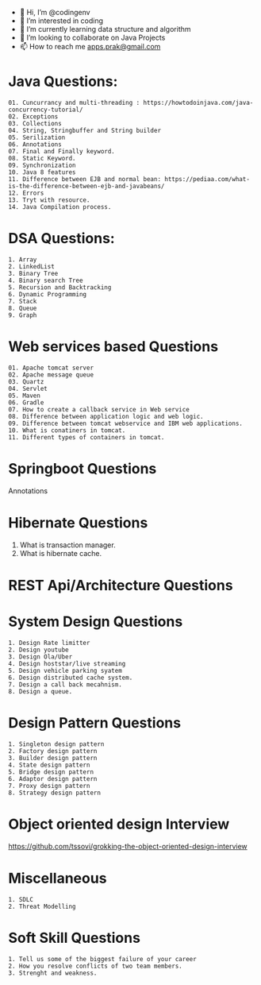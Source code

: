 - 👋 Hi, I’m @codingenv
- 👀 I’m interested in coding 
- 🌱 I’m currently learning data structure and algorithm
- 💞️ I’m looking to collaborate on Java Projects
- 📫 How to reach me apps.prak@gmail.com


Java Questions:
=================================
    01. Cuncurrancy and multi-threading : https://howtodoinjava.com/java-concurrency-tutorial/
    02. Exceptions
    03. Collections
    04. String, Stringbuffer and String builder
    05. Serilization
    06. Annotations
    07. Final and Finally keyword.
    08. Static Keyword.
    09. Synchronization
    10. Java 8 features
    11. Difference between EJB and normal bean: https://pediaa.com/what-is-the-difference-between-ejb-and-javabeans/
    12. Errors
    13. Tryt with resource.
    14. Java Compilation process.




DSA Questions:
=================================
    1. Array
    2. LinkedList
    3. Binary Tree
    4. Binary search Tree
    5. Recursion and Backtracking
    6. Dynamic Programming
    7. Stack
    8. Queue
    9. Graph




Web services based Questions
=================================
    01. Apache tomcat server
    02. Apache message queue
    03. Quartz 
    04. Servlet 
    05. Maven 
    06. Gradle
    07. How to create a callback service in Web service 
    08. Difference between application logic and web logic.
    09. Difference between tomcat webservice and IBM web applications.
    10. What is conatiners in tomcat.
    11. Different types of containers in tomcat.



Springboot Questions
=================================
Annotations



Hibernate Questions
=================================
1. What is transaction manager.
2. What is hibernate cache.



REST Api/Architecture Questions
=================================





System Design Questions
=================================
    1. Design Rate limitter
    2. Design youtube
    3. Design Ola/Uber
    4. Design hoststar/live streaming
    5. Design vehicle parking syatem
    6. Design distributed cache system.
    7. Design a call back mecahnism.
    8. Design a queue.
    






Design Pattern Questions
=================================
    1. Singleton design pattern
    2. Factory design pattern
    3. Builder design pattern
    4. State design pattern
    5. Bridge design pattern
    6. Adaptor design pattern
    7. Proxy design pattern
    8. Strategy design pattern


Object oriented design Interview 
=================================
https://github.com/tssovi/grokking-the-object-oriented-design-interview


Miscellaneous
=================================
    1. SDLC 
    2. Threat Modelling



Soft Skill Questions
=================================
    1. Tell us some of the biggest failure of your career
    2. How you resolve conflicts of two team members.
    3. Strenght and weakness.


